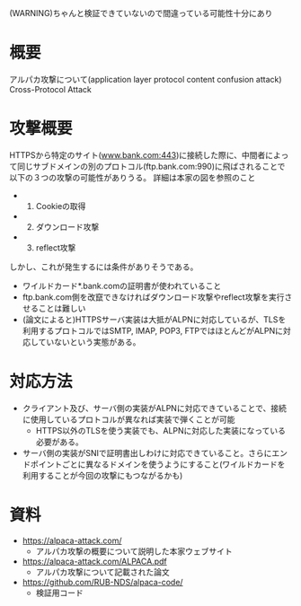 (WARNING)ちゃんと検証できていないので間違っている可能性十分にあり

# 概要
アルパカ攻撃について(application layer protocol content confusion attack)
Cross-Protocol Attack

# 攻撃概要
HTTPSから特定のサイト(www.bank.com:443)に接続した際に、中間者によって同じサブドメインの別のプロトコル(ftp.bank.com:990)に飛ばされることで以下の３つの攻撃の可能性がありうる。
詳細は本家の図を参照のこと
- 1. Cookieの取得
- 2. ダウンロード攻撃
- 3. reflect攻撃

しかし、これが発生するには条件がありそうである。
- ワイルドカード\*.bank.comの証明書が使われていること
- ftp.bank.com側を改竄できなければダウンロード攻撃やreflect攻撃を実行させることは難しい 
- (論文によると)HTTPSサーバ実装は大抵がALPNに対応しているが、TLSを利用するプロトコルではSMTP, IMAP, POP3, FTPではほとんどがALPNに対応していないという実態がある。

# 対応方法
- クライアント及び、サーバ側の実装がALPNに対応できていることで、接続に使用しているプロトコルが異なれば実装で弾くことが可能
  - HTTPS以外のTLSを使う実装でも、ALPNに対応した実装になっている必要がある。
- サーバ側の実装がSNIで証明書出しわけに対応できていること。さらにエンドポイントごとに異なるドメインを使うようにすること(ワイルドカードを利用することが今回の攻撃にもつながるかも)

# 資料
- https://alpaca-attack.com/
  - アルパカ攻撃の概要について説明した本家ウェブサイト
- https://alpaca-attack.com/ALPACA.pdf
  - アルパカ攻撃について記載された論文
- https://github.com/RUB-NDS/alpaca-code/
  - 検証用コード
